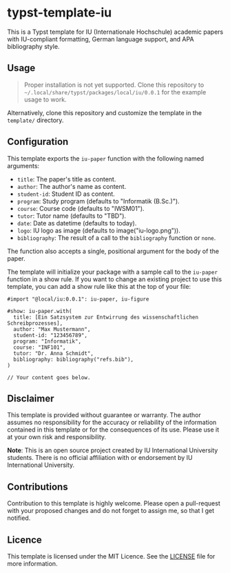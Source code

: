 # typst-template-iu

This is a Typst template for IU (Internationale Hochschule) academic papers with
IU-compliant formatting, German language support, and APA bibliography style.

## Usage

> Proper installation is not yet supported. Clone this repository to
> `~/.local/share/typst/packages/local/iu/0.0.1` for the example usage to work.

Alternatively, clone this repository and customize the template in the
`template/` directory.

## Configuration

This template exports the `iu-paper` function with the following named
arguments:

- `title`: The paper's title as content.
- `author`: The author's name as content.
- `student-id`: Student ID as content.
- `program`: Study program (defaults to "Informatik (B.Sc.)").
- `course`: Course code (defaults to "IWSM01").
- `tutor`: Tutor name (defaults to "TBD").
- `date`: Date as datetime (defaults to today).
- `logo`: IU logo as image (defaults to image("iu-logo.png")).
- `bibliography`: The result of a call to the `bibliography` function or `none`.

The function also accepts a single, positional argument for the body of the
paper.

The template will initialize your package with a sample call to the `iu-paper`
function in a show rule. If you want to change an existing project to use this
template, you can add a show rule like this at the top of your file:

```typ
#import "@local/iu:0.0.1": iu-paper, iu-figure

#show: iu-paper.with(
  title: [Ein Satzsystem zur Entwirrung des wissenschaftlichen Schreibprozesses],
  author: "Max Mustermann",
  student-id: "123456789",
  program: "Informatik",
  course: "INF101",
  tutor: "Dr. Anna Schmidt",
  bibliography: bibliography("refs.bib"),
)

// Your content goes below.
```

## Disclaimer

This template is provided without guarantee or warranty. The author assumes no
responsibility for the accuracy or reliability of the information contained in
this template or for the consequences of its use. Please use it at your own risk
and responsibility.

**Note**: This is an open source project created by IU International University
students. There is no official affiliation with or endorsement by IU
International University.

## Contributions

Contribution to this template is highly welcome. Please open a pull-request with
your proposed changes and do not forget to assign me, so that I get notified.

## Licence

This template is licensed under the MIT Licence. See the [LICENSE](LICENSE) file
for more information.
